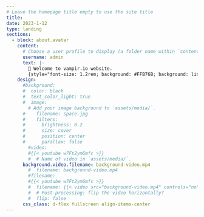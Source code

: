 ```yaml
---
# Leave the homepage title empty to use the site title
title:
date: 2023-1-12
type: landing
sections:
  - block: about.avatar
    content:
      # Choose a user profile to display (a folder name within `content/authors/`)
      username: admin
      text: |-
        👋 Welcome to vampir.io website.
        {style="font-size: 1.2rem; background: #FFB76B; background: linear-gradient(to right, #FFB76B 0%, #FFA73D 30%, #FF7C00 60%, #FF7F04 100%); -webkit-background-clip: text; -webkit-text-fill-color: transparent;"}
    design:
      #background:
      #  color: black
      #  text_color_light: true
      #  image:
        # Add your image background to `assets/media/`.
      #    filename: space.jpg
      #    filters:
      #      brightness: 0.2
      #      size: cover
      #      position: center
      #      parallax: false
        #video: 
        #{{< youtube w7Ft2ymGmfc >}}
        #  # Name of video in `assets/media/`.
      background.video.filename: background-video.mp4
        #  filename: background-video.mp4
        #filename: 
        #{{< youtube w7Ft2ymGmfc >}}
        #  filename: {{< video src="background-video.mp4" controls="no" >}}
        #  # Post-processing: flip the video horizontally?
        #  flip: false
      css_class: d-flex fullscreen align-items-center
---
```

